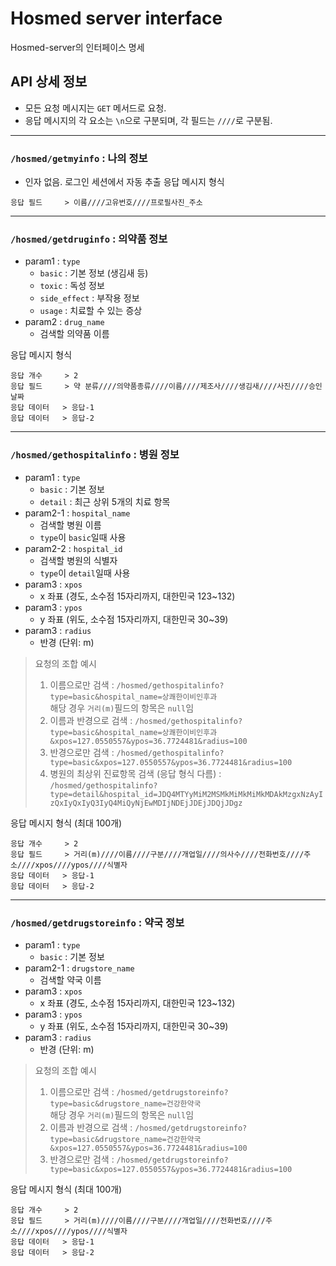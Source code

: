 # Hosmed server interface
Hosmed-server의 인터페이스 명세
## API 상세 정보
* 모든 요청 메시지는 `GET` 메서드로 요청.
* 응답 메시지의 각 요소는 `\n`으로 구분되며, 각 필드는 `////`로 구분됨.
---
### `/hosmed/getmyinfo` : 나의 정보
* 인자 없음. 로그인 세션에서 자동 추출
응답 메시지 형식
```text
응답 필드     > 이름////고유번호////프로필사진_주소
```
---
### `/hosmed/getdruginfo` : 의약품 정보
* param1 : `type`
    * `basic` : 기본 정보 (생김새 등)
    * `toxic` : 독성 정보
    * `side_effect` : 부작용 정보
    * `usage` : 치료할 수 있는 증상
* param2 : `drug_name`
    * 검색할 의약품 이름

응답 메시지 형식
```text
응답 개수     > 2
응답 필드     > 약 분류////의약품종류////이름////제조사////생김새////사진////승인날짜
응답 데이터   > 응답-1
응답 데이터   > 응답-2
```
---
### `/hosmed/gethospitalinfo` : 병원 정보
* param1 : `type`
    * `basic` : 기본 정보
    * `detail` : 최근 상위 5개의 치료 항목
* param2-1 : `hospital_name`
    * 검색할 병원 이름
    * `type`이 `basic`일때 사용
* param2-2 : `hospital_id`
    * 검색할 병원의 식별자
    * `type`이 `detail`일때 사용
* param3 : `xpos`
    * x 좌표 (경도, 소수점 15자리까지, 대한민국 123~132)
* param3 : `ypos`
    * y 좌표 (위도, 소수점 15자리까지, 대한민국 30~39)
* param3 : `radius`
    * 반경 (단위: m)

> 요청의 조합 예시
> 1. 이름으로만 검색 : `/hosmed/gethospitalinfo?type=basic&hospital_name=상쾌한이비인후과`  
> 해당 경우 `거리(m)`필드의 항목은 `null`임
> 2. 이름과 반경으로 검색 : `/hosmed/gethospitalinfo?type=basic&hospital_name=상쾌한이비인후과&xpos=127.0550557&ypos=36.7724481&radius=100`
> 3. 반경으로만 검색 : `/hosmed/gethospitalinfo?type=basic&xpos=127.0550557&ypos=36.7724481&radius=100`
> 4. 병원의 최상위 진료항목 검색 (응답 형식 다름) : `/hosmed/gethospitalinfo?type=detail&hospital_id=JDQ4MTYyMiM2MSMkMiMkMiMkMDAkMzgxNzAyIzQxIyQxIyQ3IyQ4MiQyNjEwMDIjNDEjJDEjJDQjJDgz`


응답 메시지 형식 (최대 100개)
```text
응답 개수     > 2
응답 필드     > 거리(m)////이름////구분////개업일////의사수////전화번호////주소////xpos////ypos////식별자
응답 데이터   > 응답-1
응답 데이터   > 응답-2
```
---
### `/hosmed/getdrugstoreinfo` : 약국 정보
* param1 : `type`
    * `basic` : 기본 정보
* param2-1 : `drugstore_name`
    * 검색할 약국 이름
* param3 : `xpos`
    * x 좌표 (경도, 소수점 15자리까지, 대한민국 123~132)
* param3 : `ypos`
    * y 좌표 (위도, 소수점 15자리까지, 대한민국 30~39)
* param3 : `radius`
    * 반경 (단위: m)
    
> 요청의 조합 예시
> 1. 이름으로만 검색 : `/hosmed/getdrugstoreinfo?type=basic&drugstore_name=건강한약국`  
> 해당 경우 `거리(m)`필드의 항목은 `null`임
> 2. 이름과 반경으로 검색 : `/hosmed/getdrugstoreinfo?type=basic&drugstore_name=건강한약국&xpos=127.0550557&ypos=36.7724481&radius=100`
> 3. 반경으로만 검색 : `/hosmed/getdrugstoreinfo?type=basic&xpos=127.0550557&ypos=36.7724481&radius=100`


응답 메시지 형식 (최대 100개)
```text
응답 개수     > 2
응답 필드     > 거리(m)////이름////구분////개업일////전화번호////주소////xpos////ypos////식별자
응답 데이터   > 응답-1
응답 데이터   > 응답-2
```
